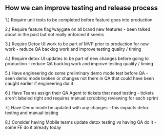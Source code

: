 ## How we can improve testing and release process
  1.) Require unit tests to be completed before feature goes into production
  
  2.) Require feature flag/waygate on all brand new features - been talked about in the past but not really enforced it seems 
  
  3.) Require Detox UI work to be part of MVP prior to production for new work - reduce QA backlog work and improve testing quality / timing 
  
  4.) Require detox UI updates to be part of new changes before going to production - reduce QA backlog work and improve testing quality / timing 
  
  5.) Have engineering do some preliminary demo mode test before QA - seen demo mode broken or changes not there in QA that could have been caught earlier if engineering did it 
  
  6.) Have Teams assign their QA Agent to tickets that need testing - tickets aren't labeled right and requires manual scrubbing reviewing for each sprint 
  
  7.) Have Demo mode be updated with any changes - this impacts detox testing and manual testing 
  
  8.) Consider having Mobile teams update detox testing vs having QA do it - some FE do it already today 
  
